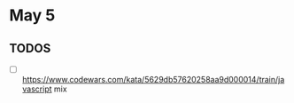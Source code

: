 # May 5

## TODOS

- [ ] <https://www.codewars.com/kata/5629db57620258aa9d000014/train/javascript> mix
